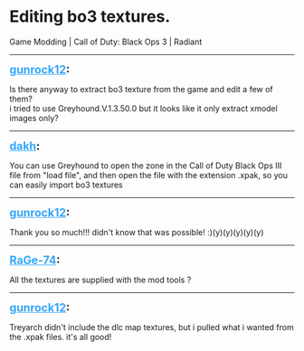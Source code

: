 # Editing bo3 textures.
Game Modding | Call of Duty: Black Ops 3 | Radiant

---
<strong style="font-size: 1.4em;"><span style="text-decoration: underline;text-decoration-color: #34a7f9;"><span style="color:#34a7f9;">gunrock12</span></span>:</strong>

<p>Is there anyway to extract bo3 texture from the game and edit a few of them?<br />i tried to use Greyhound.V.1.3.50.0 but it looks like it only extract xmodel images only?</p>

---
<strong style="font-size: 1.4em;"><span style="text-decoration: underline;text-decoration-color: #34a7f9;"><span style="color:#34a7f9;">dakh</span></span>:</strong>

<p>You can use Greyhound to open the zone in the Call of Duty Black Ops III file from &quot;load file&quot;, and then open the file with the extension .xpak, so you can easily import bo3 textures</p>

---
<strong style="font-size: 1.4em;"><span style="text-decoration: underline;text-decoration-color: #34a7f9;"><span style="color:#34a7f9;">gunrock12</span></span>:</strong>

<p>Thank you so much!!! didn&#39;t know that was possible! :)(y)(y)(y)(y)(y)</p>

---
<strong style="font-size: 1.4em;"><span style="text-decoration: underline;text-decoration-color: #34a7f9;"><span style="color:#34a7f9;">RaGe-74</span></span>:</strong>

<p>All the textures are supplied with the mod tools ?</p>

---
<strong style="font-size: 1.4em;"><span style="text-decoration: underline;text-decoration-color: #34a7f9;"><span style="color:#34a7f9;">gunrock12</span></span>:</strong>

<p>Treyarch didn&#39;t include the dlc map textures, but i pulled what i wanted from the .xpak files. it&#39;s all good!</p>
